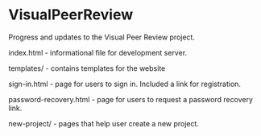 # VisualPeerReview
Progress and updates to the Visual Peer Review project.

index.html - informational file for development server.

templates/ - contains templates for the website

sign-in.html - page for users to sign in. Included a link for registration.

password-recovery.html - page for users to request a password recovery link.

new-project/ - pages that help user create a new project.
